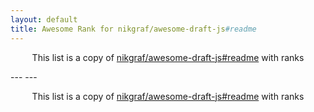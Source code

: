 ```yaml
---
layout: default
title: Awesome Rank for nikgraf/awesome-draft-js#readme
---
```


<p align="center">
	This list is a copy of <a href="https://github.com/nikgraf/awesome-draft-js#readme">nikgraf/awesome-draft-js#readme</a> with ranks
</p>
---
---
<p align="center">
	This list is a copy of <a href="https://github.com/nikgraf/awesome-draft-js#readme">nikgraf/awesome-draft-js#readme</a> with ranks
</p>
